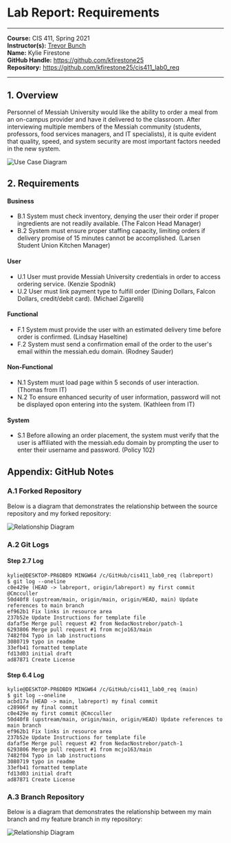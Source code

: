 # Lab Report: Requirements
___
**Course:** CIS 411, Spring 2021  
**Instructor(s):** [Trevor Bunch](https://github.com/trevordbunch)  
**Name:** Kylie Firestone  
**GitHub Handle:** https://github.com/kfirestone25  
**Repository:** https://github.com/kfirestone25/cis411_lab0_req
___

## 1. Overview
Personnel of Messiah University would like the ability to order a meal from an on-campus provider and have it delivered to the classroom. After interviewing multiple members of the Messiah community (students, professors, food services managers, and IT specialists), it is quite evident that quality, speed, and system security are most important factors needed in the new system. 

![Use Case Diagram](https://docs.google.com/drawings/d/e/2PACX-1vRH2C9QfFWVmjZfjnGxw0zQQ-0O7-Qh22RRhy8rVGmNe2YNp6Us5GfFRTMiyHPd2x5lb9hKzu0fQmuJ/pub?w=753&h=528)


## 2. Requirements
#### Business
* B.1 System must check inventory, denying the user their order if proper ingredients are not readily available. (The Falcon Head Manager)
* B.2 System must ensure proper staffing capacity, limiting orders if delivery promise of 15 minutes cannot be accomplished. (Larsen Student Union Kitchen Manager)
#### User
* U.1 User must provide Messiah University credentials in order to access ordering service. (Kenzie Spodnik)
* U.2 User must link payment type to fulfill order (Dining Dollars, Falcon Dollars, credit/debit card). (Michael Zigarelli)
#### Functional
* F.1 System must provide the user with an estimated delivery time before order is confirmed. (Lindsay Haseltine)
* F.2 System must send a confirmation email of the order to the user's email within the messiah.edu domain. (Rodney Sauder)
#### Non-Functional
* N.1 System must load page within 5 seconds of user interaction. (Thomas from IT)
* N.2 To ensure enhanced security of user information, password will not be displayed opon entering into the system. (Kathleen from IT) 
#### System
* S.1 Before allowing an order placement, the system must verify that the user is affiliated with the messiah.edu domain by prompting the user to enter their username and password. (Policy 102)


## Appendix: GitHub Notes

### A.1 Forked Repository
Below is a diagram that demonstrates the relationship between the source repository and my forked repository:   

![Relationship Diagram](https://docs.google.com/drawings/d/e/2PACX-1vQrbI1HATWy00xdbU4zgkhMK2Ua2HaqndN3wZ_pKC8R8KcnmWsrQL06XBCmwqgp2qYvJCYy1E-xbgOo/pub?w=962&h=363)

### A.2 Git Logs

#### Step 2.7 Log

```
kylie@DESKTOP-PR6DBD9 MINGW64 /c/GitHub/cis411_lab0_req (labreport)
$ git log --oneline
c0e429e (HEAD -> labreport, origin/labreport) my first commit @Cmcculler
50d40f8 (upstream/main, origin/main, origin/HEAD, main) Update references to main branch
ef962b1 Fix links in resource area
237b52e Update Instructions for template file
dafaf5e Merge pull request #2 from NedacNostrebor/patch-1
6293806 Merge pull request #1 from mcjo163/main
7482f04 Typo in lab instructions
3080719 typo in readme
33efb41 formatted template
fd13d03 initial draft
ad87871 Create License
```
#### Step 6.4 Log

```
kylie@DESKTOP-PR6DBD9 MINGW64 /c/GitHub/cis411_lab0_req (main)
$ git log --oneline
acbd17a (HEAD -> main, labreport) my final commit
c28906f my final commit
c0e429e my first commit @Cmcculler
50d40f8 (upstream/main, origin/main, origin/HEAD) Update references to main branch
ef962b1 Fix links in resource area
237b52e Update Instructions for template file
dafaf5e Merge pull request #2 from NedacNostrebor/patch-1
6293806 Merge pull request #1 from mcjo163/main
7482f04 Typo in lab instructions
3080719 typo in readme
33efb41 formatted template
fd13d03 initial draft
ad87871 Create License
```

### A.3 Branch Repository

Below is a diagram that demonstrates the relationship between my main branch and my feature branch in my repository:

![Relationship Diagram](https://docs.google.com/drawings/d/e/2PACX-1vThYlPOzzc5DQWzKZcasvGbVi246zNroia0g75u92FovIYeALk20NTIrgUFRBqodzApcCfHA5YLEldG/pub?w=716&h=271)

